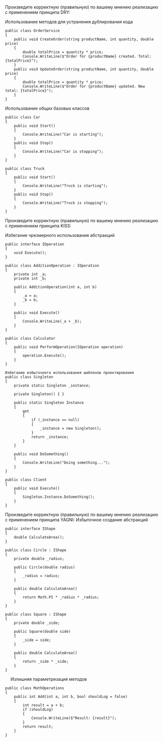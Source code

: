 Произведите корректную (правильную) по вашему мнению реализацию с применением принципа DRY:

Использование методов для устранения дублирования кода
```
public class OrderService
{
    public void CreateOrder(string productName, int quantity, double price)
    {
        double totalPrice = quantity * price;
        Console.WriteLine($"Order for {productName} created. Total: {totalPrice}");
    }
    public void UpdateOrder(string productName, int quantity, double price)
    {
        double totalPrice = quantity * price;
        Console.WriteLine($"Order for {productName} updated. New total: {totalPrice}");
    }
}
```

Использование общих базовых классов
```
public class Car
{
    public void Start()
    {
        Console.WriteLine("Car is starting");
    }
    public void Stop()
    {
        Console.WriteLine("Car is stopping");
    }
}

public class Truck
{
    public void Start()
    {
        Console.WriteLine("Truck is starting");
    }
    public void Stop()
    {
        Console.WriteLine("Truck is stopping");
    }
}
```
Произведите корректную (правильную) по вашему мнению реализацию с применением принципа KISS:

Избегание чрезмерного использования абстракций
```
public interface IOperation
{
    void Execute();
}

public class AdditionOperation : IOperation
{
    private int _a;
    private int _b;

    public AdditionOperation(int a, int b)
    {
        _a = a;
        _b = b;
    }

    public void Execute()
    {
        Console.WriteLine(_a + _b);
    }
}

public class Calculator
{
    public void PerformOperation(IOperation operation)
    {
        operation.Execute();
    }
}

Избегание избыточного использования шаблонов проектирования
public class Singleton
{
    private static Singleton _instance;

    private Singleton() { }

    public static Singleton Instance
    {
        get
        {
            if (_instance == null)
            {
                _instance = new Singleton();
            }
            return _instance;
        }
    }

    public void DoSomething()
    {
        Console.WriteLine("Doing something...");
    }
}

public class Client
{
    public void Execute()
    {
        Singleton.Instance.DoSomething();
    }
}
```
Произведите корректную (правильную) по вашему мнению реализацию с применением принципа YAGNI:
Избыточное создание абстракций
```
public interface IShape
{
    double CalculateArea();
}

public class Circle : IShape
{
    private double _radius;

    public Circle(double radius)
    {
        _radius = radius;
    }

    public double CalculateArea()
    {
        return Math.PI * _radius * _radius;
    }
}

public class Square : IShape
{
    private double _side;

    public Square(double side)
    {
        _side = side;
    }

    public double CalculateArea()
    {
        return _side * _side;
    }
}
```
 
Излишняя параметризация методов
```
public class MathOperations
{
    public int Add(int a, int b, bool shouldLog = false)
    {
        int result = a + b;
        if (shouldLog)
        {
            Console.WriteLine($"Result: {result}");
        }
        return result;
    }
}
```



